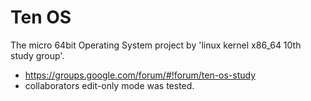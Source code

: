 Ten OS
===

The micro 64bit Operating System project by 'linux kernel x86_64 10th study group'.

- https://groups.google.com/forum/#!forum/ten-os-study
- collaborators edit-only mode was tested.

